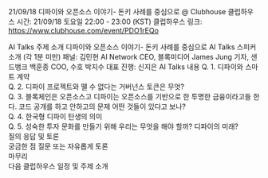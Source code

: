 21/09/18 디파이와 오픈소스 이야기- 돈키 사례를 중심으로 @ Clubhouse
클럽하우스 시간: 21/09/18 토요일 22:00 - 23:00 (KST)
클럽하우스 링크: https://www.clubhouse.com/event/PDO1rEQo

AI Talks 주제 소개 디파이와 오픈소스 이야기- 돈키 사례를 중심으로
AI Talks 스피커 소개 (각 1분 미만)
패널: 김민현 AI Network CEO, 블록미디어 James Jung 기자, 샌드뱅크 백훈종 COO, 수호 박지수 대표
진행: 신지은
AI Talks 내용
Q. 1. 디파이와 스마트 계약  
Q. 2. 디파이 프로젝트와 뗄 수 없다는 거버넌스 토큰은 무엇?   
Q. 3. 블록체인은 오픈소스고 디파이는 오픈소스를 기반으로 한 투명한 금융이라고들 한다. 코드 공개를 하고 안하고의 문제 어떤 것들이 있다고 보나?  
Q. 4. 한국형 디파이 탄생의 의미  
Q. 5. 성숙한 투자 문화를 만들기 위해 우리는 무엇을 해야 할까? 디파이의 미래?   
질의 응답 및 토론  
궁금한 점 질문 또는 자유롭게 토론  
마무리  
다음 클럽하우스 일정 및 주제 소개  
